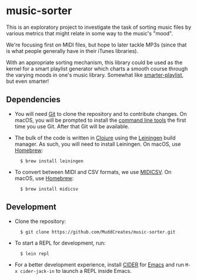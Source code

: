 # music-sorter

This is an exploratory project to investigate the task of sorting
music files by various metrics that might relate in some way to the
music's "mood".

We're focusing first on MIDI files, but hope to later tackle MP3s
(since that is what people generally have in their iTunes libraries).

With an appropriate sorting mechanism, this library could be used as
the kernel for a smart playlist generator which charts a smooth course
through the varying moods in one's music library. Somewhat
like [smarter-playlist][smarter-playlist], but even smarter!

## Dependencies

* You will need [Git][git] to clone the repository and to contribute
  changes. On macOS, you will be prompted to install
  the [command line tools][clt] the first time you use Git. After that
  Git will be available.

* The bulk of the code is written in [Clojure][clojure] using
  the [Leiningen][leiningen] build manager. As such, you will need to
  install Leiningen. On macOS, use [Homebrew][homebrew]:

        $ brew install leiningen

* To convert between MIDI and CSV formats, we use [MIDICSV][midicsv].
  On macOS, use [Homebrew][homebrew]:

        $ brew install midicsv

## Development

* Clone the repository:

        $ git clone https://github.com/MuddCreates/music-sorter.git

* To start a REPL for development, run:

        $ lein repl

* For a better development experience, install [CIDER][cider]
  for [Emacs][emacs] and run `M-x cider-jack-in` to launch a REPL
  inside Emacs.

[cider]: https://cider.readthedocs.io/
[clojure]: https://clojure.org/
[clt]: https://developer.apple.com/xcode/features/
[emacs]: https://www.gnu.org/software/emacs/
[git]: https://git-scm.com/
[homebrew]: https://brew.sh/
[leiningen]: https://leiningen.org/
[midicsv]: http://www.fourmilab.ch/webtools/midicsv/
[smarter-playlist]: https://github.com/raxod502/smarter-playlist
